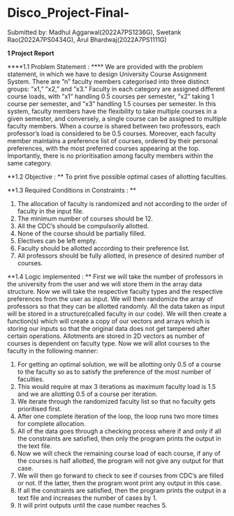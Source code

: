 # Disco_Project-Final-
Submitted by: Madhul Aggarwal(2022A7PS1236G), Swetank Rao(2022A7PS0434G), Arul Bhardwaj(2022A7PS1111G)



****1 Project Report****

****1.1 Problem Statement : ****
We are provided with the problem statement, in which we have to design University Course Assignment System. There are ”n” faculty members categorised
into three distinct groups: ”x1,” ”x2,” and ”x3.” Faculty in each category are
assigned different course loads, with ”x1” handling 0.5 courses per semester,
”x2” taking 1 course per semester, and ”x3” handling 1.5 courses per semester.
In this system, faculty members have the flexibility to take multiple courses in a
given semester, and conversely, a single course can be assigned to multiple faculty members. When a course is shared between two professors, each professor’s
load is considered to be 0.5 courses. Moreover, each faculty member maintains
a preference list of courses, ordered by their personal preferences, with the most
preferred courses appearing at the top. Importantly, there is no prioritisation
among faculty members within the same category.

**1.2 Objective : **
To print five possible optimal cases of allotting faculties.

**1.3 Required Conditions in Constraints : **
1. The allocation of faculty is randomized and not according to the order of
faculty in the input file.
2. The minimum number of courses should be 12.
3. All the CDC’s should be compulsorily allotted.
4. None of the course should be partially filled.
5. Electives can be left empty.
6. Faculty should be allotted according to their preference list.
7. All professors should be fully allotted, in presence of desired number of
courses.

**1.4 Logic implemented : **
First we will take the number of professors in the university from the user and
we will store them in the array data structure. Now we will take the respective
faculty types and the respective preferences from the user as input. We will then
randomize the array of professors so that they can be allotted randomly. All the
data taken as input will be stored in a structure(called faculty in our code). We
will then create a function(s) which will create a copy of our vectors and arrays
which is storing our inputs so that the original data does not get tampered after
certain operations. Allotments are stored in 2D vectors as number of courses
is dependent on faculty type. Now we will allot courses to the faculty in the
following manner:
1. For getting an optimal solution, we will be allotting only 0.5 of a course
to the faculty so as to satisfy the preference of the most number of faculties.
2. This would require at max 3 iterations as maximum faculty load is 1.5 and
we are allotting 0.5 of a course per iteration.
3. We iterate through the randomized faculty list so that no faculty gets prioritised first.
4. After one complete iteration of the loop, the loop runs two more times for
complete allocation.
5. All of the data goes through a checking process where if and only if all the
constraints are satisfied, then only the program prints the output in the text
file.
6. Now we will check the remaining course load of each course, if any of the
courses is half allotted, the program will not give any output for that case.
7. We will then go forward to check to see if courses from CDC’s are filled or
not. If the latter, then the program wont print any output in this case.
8. If all the constraints are satisfied, then the program prints the output in a
text file and increases the number of cases by 1.
9. It will print outputs until the case number reaches 5.
